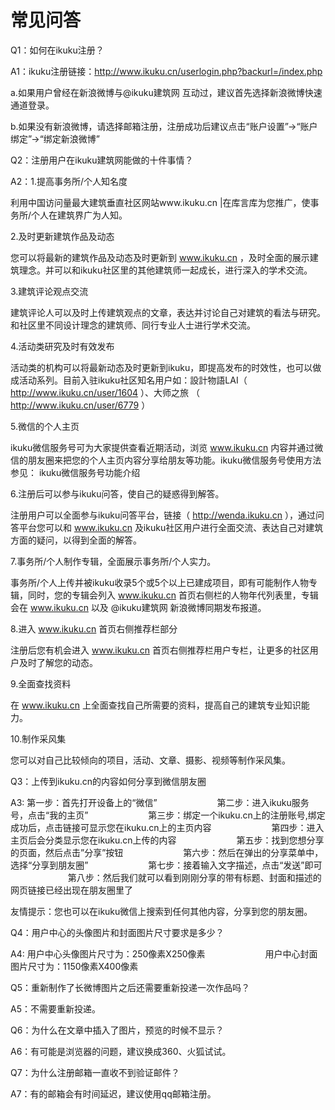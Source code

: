 # 常见问答

Q1：如何在ikuku注册？


A1：ikuku注册链接：http://www.ikuku.cn/userlogin.php?backurl=/index.php


a.如果用户曾经在新浪微博与@ikuku建筑网 互动过，建议首先选择新浪微博快速通道登录。


b.如果没有新浪微博，请选择邮箱注册，注册成功后建议点击“账户设置”→“账户绑定”→“绑定新浪微博”



Q2：注册用户在ikuku建筑网能做的十件事情？


A2：1.提高事务所/个人知名度


利用中国访问量最大建筑垂直社区网站www.ikuku.cn |在库言库为您推广，使事务所/个人在建筑界广为人知。


2.及时更新建筑作品及动态


您可以将最新的建筑作品及动态及时更新到 www.ikuku.cn ，及时全面的展示建筑理念。并可以和ikuku社区里的其他建筑师一起成长，进行深入的学术交流。


3.建筑评论观点交流


建筑评论人可以及时上传建筑观点的文章，表达并讨论自己对建筑的看法与研究。和社区里不同设计理念的建筑师、同行专业人士进行学术交流。


4.活动类研究及时有效发布


活动类的机构可以将最新动态及时更新到ikuku，即提高发布的时效性，也可以做成活动系列。目前入驻ikuku社区知名用户如：設計物語LAI（ http://www.ikuku.cn/user/1604 ）、大师之旅 （ http://www.ikuku.cn/user/6779 ）


5.微信的个人主页


ikuku微信服务号可为大家提供查看近期活动，浏览 www.ikuku.cn 内容并通过微信的朋友圈来把您的个人主页内容分享给朋友等功能。ikuku微信服务号使用方法参见： ikuku微信服务号功能介绍


6.注册后可以参与ikuku问答，使自己的疑惑得到解答。


注册用户可以全面参与ikuku问答平台，链接（ http://wenda.ikuku.cn ），通过问答平台您可以和 www.ikuku.cn 及ikuku社区用户进行全面交流、表达自己对建筑方面的疑问，以得到全面的解答。


7.事务所/个人制作专辑，全面展示事务所/个人实力。


事务所/个人上传并被ikuku收录5个或5个以上已建成项目，即有可能制作人物专辑，同时，您的专辑会列入 www.ikuku.cn 首页右侧栏的人物年代列表里，专辑会在 www.ikuku.cn 以及 @ikuku建筑网 新浪微博同期发布报道。


8.进入 www.ikuku.cn 首页右侧推荐栏部分


注册后您有机会进入 www.ikuku.cn 首页右侧推荐栏用户专栏，让更多的社区用户及时了解您的动态。


9.全面查找资料


在 www.ikuku.cn 上全面查找自己所需要的资料，提高自己的建筑专业知识能力。


10.制作采风集


您可以对自己比较倾向的项目，活动、文章、摄影、视频等制作采风集。



Q3：上传到ikuku.cn的内容如何分享到微信朋友圈


A3: 第一步：首先打开设备上的“微信”
　　
　　
　　第二步：进入ikuku服务号，点击“我的主页”
　　
　　
　　第三步：绑定一个ikuku.cn上的注册账号,绑定成功后，点击链接可显示您在ikuku.cn上的主页内容
　　
　　
　　第四步：进入主页后会分类显示您在ikuku.cn上传的内容
　　
　　
　　第五步：找到您想分享的页面，然后点击”分享”按钮
　　
　　
　　第六步：然后在弹出的分享菜单中，选择“分享到朋友圈”
　　
　　
　　第七步：接着输入文字描述，点击“发送”即可
　　
　　
　　第八步：然后我们就可以看到刚刚分享的带有标题、封面和描述的网页链接已经出现在朋友圈里了


友情提示：您也可以在ikuku微信上搜索到任何其他内容，分享到您的朋友圈。



Q4：用户中心的头像图片和封面图片尺寸要求是多少？


A4: 用户中心头像图片尺寸为：250像素X250像素
　　
　　
　　用户中心封面图片尺寸为：1150像素X400像素
　　


Q5：重新制作了长微博图片之后还需要重新投递一次作品吗？


A5：不需要重新投递。



Q6：为什么在文章中插入了图片，预览的时候不显示？


A6：有可能是浏览器的问题，建议换成360、火狐试试。


Q7：为什么注册邮箱一直收不到验证邮件？


A7：有的邮箱会有时间延迟，建议使用qq邮箱注册。







